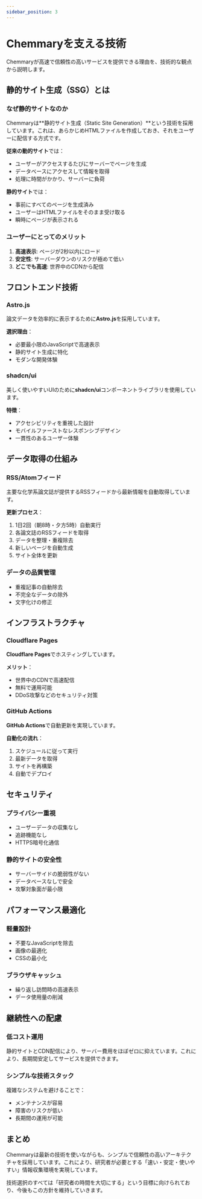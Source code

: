 ```yaml
---
sidebar_position: 3
---
```


# Chemmaryを支える技術

Chemmaryが高速で信頼性の高いサービスを提供できる理由を、技術的な観点から説明します。

## 静的サイト生成（SSG）とは

### なぜ静的サイトなのか

Chemmaryは**静的サイト生成（Static Site Generation）**という技術を採用しています。これは、あらかじめHTMLファイルを作成しておき、それをユーザーに配信する方式です。

**従来の動的サイト**では：
- ユーザーがアクセスするたびにサーバーでページを生成
- データベースにアクセスして情報を取得
- 処理に時間がかかり、サーバーに負荷

**静的サイト**では：
- 事前にすべてのページを生成済み
- ユーザーはHTMLファイルをそのまま受け取る
- 瞬時にページが表示される

### ユーザーにとってのメリット

1. **高速表示**: ページが2秒以内にロード
2. **安定性**: サーバーダウンのリスクが極めて低い
3. **どこでも高速**: 世界中のCDNから配信

## フロントエンド技術

### Astro.js
論文データを効率的に表示するために**Astro.js**を採用しています。

**選択理由**：
- 必要最小限のJavaScriptで高速表示
- 静的サイト生成に特化
- モダンな開発体験

### shadcn/ui
美しく使いやすいUIのために**shadcn/ui**コンポーネントライブラリを使用しています。

**特徴**：
- アクセシビリティを重視した設計
- モバイルファーストなレスポンシブデザイン
- 一貫性のあるユーザー体験

## データ取得の仕組み

### RSS/Atomフィード
主要な化学系論文誌が提供するRSSフィードから最新情報を自動取得しています。

**更新プロセス**：
1. 1日2回（朝8時・夕方5時）自動実行
2. 各論文誌のRSSフィードを取得
3. データを整理・重複除去
4. 新しいページを自動生成
5. サイト全体を更新

### データの品質管理
- 重複記事の自動除去
- 不完全なデータの除外
- 文字化けの修正

## インフラストラクチャ

### Cloudflare Pages
**Cloudflare Pages**でホスティングしています。

**メリット**：
- 世界中のCDNで高速配信
- 無料で運用可能
- DDoS攻撃などのセキュリティ対策

### GitHub Actions
**GitHub Actions**で自動更新を実現しています。

**自動化の流れ**：
1. スケジュールに従って実行
2. 最新データを取得
3. サイトを再構築
4. 自動でデプロイ

## セキュリティ

### プライバシー重視
- ユーザーデータの収集なし
- 追跡機能なし
- HTTPS暗号化通信

### 静的サイトの安全性
- サーバーサイドの脆弱性がない
- データベースなしで安全
- 攻撃対象面が最小限

## パフォーマンス最適化

### 軽量設計
- 不要なJavaScriptを除去
- 画像の最適化
- CSSの最小化

### ブラウザキャッシュ
- 繰り返し訪問時の高速表示
- データ使用量の削減

## 継続性への配慮

### 低コスト運用
静的サイトとCDN配信により、サーバー費用をほぼゼロに抑えています。これにより、長期間安定してサービスを提供できます。

### シンプルな技術スタック
複雑なシステムを避けることで：
- メンテナンスが容易
- 障害のリスクが低い
- 長期間の運用が可能

## まとめ

Chemmaryは最新の技術を使いながらも、シンプルで信頼性の高いアーキテクチャを採用しています。これにより、研究者が必要とする「速い・安定・使いやすい」情報収集環境を実現しています。

技術選択のすべては「研究者の時間を大切にする」という目標に向けられており、今後もこの方針を維持していきます。